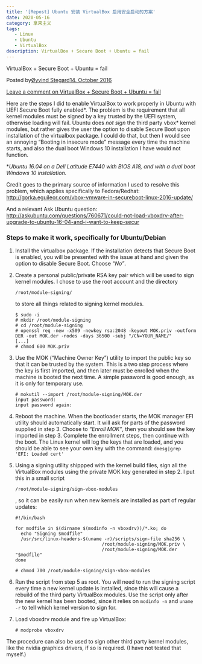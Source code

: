```yaml
---
title: '[Repost] Ubuntu 安装 VirtualBox 启用安全启动的方案'
date: 2020-05-16
category: 拿来主义
tags: 
   - Linux
   - Ubuntu
   - VirtualBox
description: VirtualBox + Secure Boot + Ubuntu = fail
---
```

VirtualBox + Secure Boot + Ubuntu = fail
<!--more-->

Posted by[Øyvind Stegard](https://stegard.net/author/oyvind/)[14. October 2016](https://stegard.net/2016/10/virtualbox-secure-boot-ubuntu-fail/) 			

[Leave a comment on VirtualBox + Secure Boot + Ubuntu = fail](https://stegard.net/2016/10/virtualbox-secure-boot-ubuntu-fail/#respond)	 

Here are the steps I did to enable VirtualBox to work properly in  Ubuntu with UEFI Secure Boot fully enabled*. The problem is the  requirement that all kernel modules must be signed by a key trusted by  the UEFI system, otherwise loading will fail. Ubuntu does *not sign* the third party vbox* kernel modules, but rather gives the user the  option to disable Secure Boot upon installation of the virtualbox  package. I could do that, but then I would see an annoying “Booting in  insecure mode” message every time the machine starts, and also the dual  boot Windows 10 installation I have would not function.

**Ubuntu 16.04 on a Dell Latitude E7440 with BIOS A18, and with a dual boot Windows 10 installation.*

Credit goes to the primary source of information I used to resolve this problem, which applies specifically to Fedora/Redhat:
 http://gorka.eguileor.com/vbox-vmware-in-secureboot-linux-2016-update/

And a relevant Ask Ubuntu question:
 http://askubuntu.com/questions/760671/could-not-load-vboxdrv-after-upgrade-to-ubuntu-16-04-and-i-want-to-keep-secur

### Steps to make it work, specifically for Ubuntu/Debian

1. Install the virtualbox package. If the installation detects that  Secure Boot is enabled, you will be presented with the issue at hand and given the option to disable Secure Boot. Choose *“No”*.

2. Create a personal public/private RSA key pair which will be used to  sign kernel modules. I chose to use the root account and the directory 

   ```
   /root/module-signing/
   ```

    to store all things related to signing kernel modules.

   ```
   $ sudo -i
   # mkdir /root/module-signing
   # cd /root/module-signing
   # openssl req -new -x509 -newkey rsa:2048 -keyout MOK.priv -outform DER -out MOK.der -nodes -days 36500 -subj "/CN=YOUR_NAME/"
   [...]
   # chmod 600 MOK.priv
   ```

3. Use the MOK (“Machine Owner Key”) utility to import the public key  so that it can be trusted by the system. This is a two step process  where the key is first imported, and then later must be enrolled when  the machine is booted the next time. A simple password is good enough,  as it is only for temporary use.

   ```
   # mokutil --import /root/module-signing/MOK.der
   input password:
   input password again:
   ```

4. Reboot the machine. When the bootloader starts, the MOK manager EFI  utility should automatically start. It will ask for parts of the  password supplied in step 3. Choose to *“Enroll MOK”*, then you  should see the key imported in step 3. Complete the enrollment steps,  then continue with the boot. The Linux kernel will log the keys that are loaded, and you should be able to see your own key with the command: `dmesg|grep 'EFI: Loaded cert'`

5. Using a signing utility shippped with the kernel build files, sign  all the VirtualBox modules using the private MOK key generated in step  2. I put this in a small script 

   ```
   /root/module-signing/sign-vbox-modules
   ```

   , so it can be easily run when new kernels are installed as part of regular updates:

   ```
   #!/bin/bash
   
   for modfile in $(dirname $(modinfo -n vboxdrv))/*.ko; do
     echo "Signing $modfile"
     /usr/src/linux-headers-$(uname -r)/scripts/sign-file sha256 \
                                   /root/module-signing/MOK.priv \
                                   /root/module-signing/MOK.der "$modfile"
   done
   ```

   ```
   # chmod 700 /root/module-signing/sign-vbox-modules
   ```

6. Run the script from step 5 as root. You will need to run the signing script every time a new kernel update is installed, since this will  cause a rebuild of the third party VirtualBox modules. Use the script  only after the new kernel has been booted, since it relies on `modinfo -n` and `uname -r` to tell which kernel version to sign for.

7. Load vboxdrv module and fire up VirtualBox:

   ```
   # modprobe vboxdrv
   ```

The procedure can also be used to sign other third party kernel  modules, like the nvidia graphics drivers, if so is required. (I have  not tested that myself.)
